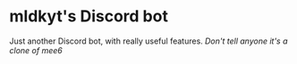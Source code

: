 # mldkyt's Discord bot
Just another Discord bot, with really useful features.
*Don't tell anyone it's a clone of mee6*
